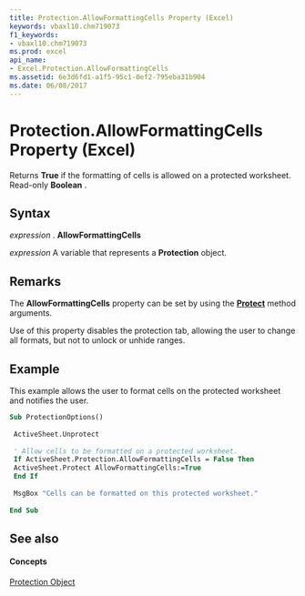 ```yaml
---
title: Protection.AllowFormattingCells Property (Excel)
keywords: vbaxl10.chm719073
f1_keywords:
- vbaxl10.chm719073
ms.prod: excel
api_name:
- Excel.Protection.AllowFormattingCells
ms.assetid: 6e3d6fd1-a1f5-95c1-0ef2-795eba31b904
ms.date: 06/08/2017
---
```



# Protection.AllowFormattingCells Property (Excel)

Returns **True** if the formatting of cells is allowed on a protected worksheet. Read-only **Boolean** .


## Syntax

 _expression_ . **AllowFormattingCells**

 _expression_ A variable that represents a **Protection** object.


## Remarks

The **AllowFormattingCells** property can be set by using the **[Protect](worksheet-protect-method-excel.md)** method arguments.

Use of this property disables the protection tab, allowing the user to change all formats, but not to unlock or unhide ranges.


## Example

This example allows the user to format cells on the protected worksheet and notifies the user.


```vb
Sub ProtectionOptions() 
 
 ActiveSheet.Unprotect 
 
 ' Allow cells to be formatted on a protected worksheet. 
 If ActiveSheet.Protection.AllowFormattingCells = False Then 
 ActiveSheet.Protect AllowFormattingCells:=True 
 End If 
 
 MsgBox "Cells can be formatted on this protected worksheet." 
 
End Sub
```


## See also


#### Concepts


[Protection Object](protection-object-excel.md)

